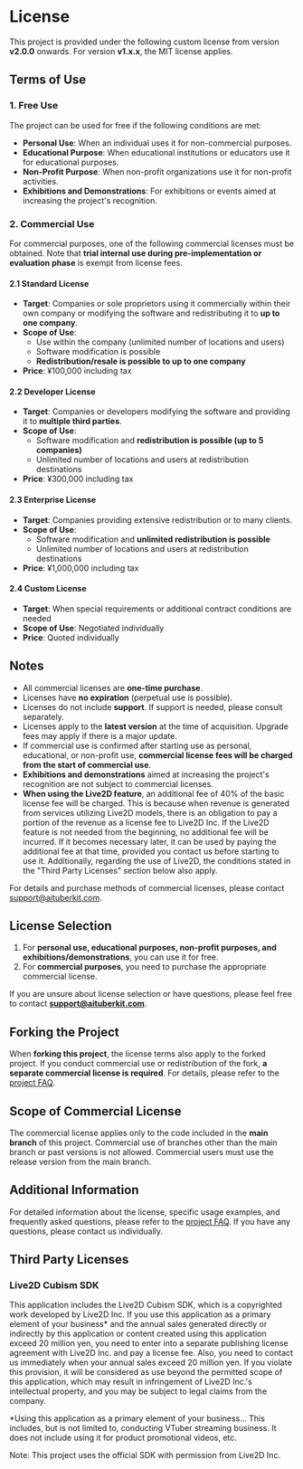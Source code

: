 # License

This project is provided under the following custom license from version **v2.0.0** onwards. For version **v1.x.x**, the MIT license applies.

## Terms of Use

### 1. Free Use

The project can be used for free if the following conditions are met:

- **Personal Use**: When an individual uses it for non-commercial purposes.
- **Educational Purpose**: When educational institutions or educators use it for educational purposes.
- **Non-Profit Purpose**: When non-profit organizations use it for non-profit activities.
- **Exhibitions and Demonstrations**: For exhibitions or events aimed at increasing the project's recognition.

### 2. Commercial Use

For commercial purposes, one of the following commercial licenses must be obtained.
Note that **trial internal use during pre-implementation or evaluation phase** is exempt from license fees.

#### 2.1 Standard License

- **Target**: Companies or sole proprietors using it commercially within their own company or modifying the software and redistributing it to **up to one company**.
- **Scope of Use**:
  - Use within the company (unlimited number of locations and users)
  - Software modification is possible
  - **Redistribution/resale is possible to up to one company**
- **Price**: ¥100,000 including tax

#### 2.2 Developer License

- **Target**: Companies or developers modifying the software and providing it to **multiple third parties**.
- **Scope of Use**:
  - Software modification and **redistribution is possible (up to 5 companies)**
  - Unlimited number of locations and users at redistribution destinations
- **Price**: ¥300,000 including tax

#### 2.3 Enterprise License

- **Target**: Companies providing extensive redistribution or to many clients.
- **Scope of Use**:
  - Software modification and **unlimited redistribution is possible**
  - Unlimited number of locations and users at redistribution destinations
- **Price**: ¥1,000,000 including tax

#### 2.4 Custom License

- **Target**: When special requirements or additional contract conditions are needed
- **Scope of Use**: Negotiated individually
- **Price**: Quoted individually

## Notes

- All commercial licenses are **one-time purchase**.
- Licenses have **no expiration** (perpetual use is possible).
- Licenses do not include **support**. If support is needed, please consult separately.
- Licenses apply to the **latest version** at the time of acquisition. Upgrade fees may apply if there is a major update.
- If commercial use is confirmed after starting use as personal, educational, or non-profit use, **commercial license fees will be charged from the start of commercial use**.
- **Exhibitions and demonstrations** aimed at increasing the project's recognition are not subject to commercial licenses.
- **When using the Live2D feature**, an additional fee of 40% of the basic license fee will be charged. This is because when revenue is generated from services utilizing Live2D models, there is an obligation to pay a portion of the revenue as a license fee to Live2D Inc. If the Live2D feature is not needed from the beginning, no additional fee will be incurred. If it becomes necessary later, it can be used by paying the additional fee at that time, provided you contact us before starting to use it. Additionally, regarding the use of Live2D, the conditions stated in the "Third Party Licenses" section below also apply.

For details and purchase methods of commercial licenses, please contact support@aituberkit.com.

## License Selection

1. For **personal use, educational purposes, non-profit purposes, and exhibitions/demonstrations**, you can use it for free.
2. For **commercial purposes**, you need to purchase the appropriate commercial license.

If you are unsure about license selection or have questions, please feel free to contact **support@aituberkit.com**.

## Forking the Project

When **forking this project**, the license terms also apply to the forked project. If you conduct commercial use or redistribution of the fork, **a separate commercial license is required**. For details, please refer to the [project FAQ](license-faq.md).

## Scope of Commercial License

The commercial license applies only to the code included in the **main branch** of this project. Commercial use of branches other than the main branch or past versions is not allowed. Commercial users must use the release version from the main branch.

## Additional Information

For detailed information about the license, specific usage examples, and frequently asked questions, please refer to the [project FAQ](license-faq.md). If you have any questions, please contact us individually.

## Third Party Licenses

### Live2D Cubism SDK

This application includes the Live2D Cubism SDK, which is a copyrighted work developed by Live2D Inc.
If you use this application as a primary element of your business\* and the annual sales generated directly or indirectly by this application or content created using this application exceed 20 million yen, you need to enter into a separate publishing license agreement with Live2D Inc. and pay a license fee.
Also, you need to contact us immediately when your annual sales exceed 20 million yen.
If you violate this provision, it will be considered as use beyond the permitted scope of this application, which may result in infringement of Live2D Inc.'s intellectual property, and you may be subject to legal claims from the company.

\*Using this application as a primary element of your business... This includes, but is not limited to, conducting VTuber streaming business. It does not include using it for product promotional videos, etc.

Note: This project uses the official SDK with permission from Live2D Inc.
